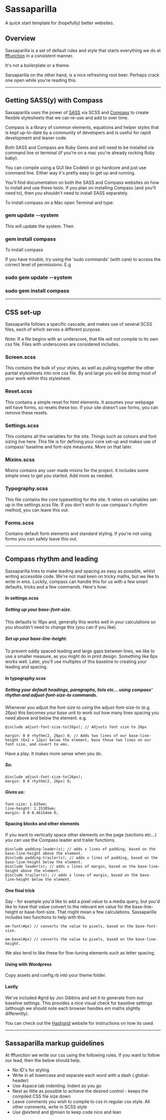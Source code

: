 # Sassaparilla

A quick start template for (hopefully) better websites.

## Overview

Sassaparilla is a set of default rules and style that starts everything we do at [fffunction](http://fffunction.co) in a consistent manner. 

It's not a boilerplate or a theme.

Sarsaparilla on the other hand, is a nice refreshing root beer. Perhaps crack one open while you're reading this.

---

## Getting SASS(y) with Compass

Sassaparilla uses the power of [SASS](http://sass-lang.com) via SCSS and [Compass](http://compass-style.org) to create flexible stylesheets that we can re-use and add to over time.

Compass is a library of common elements, equations and helper styles that is kept up-to-date by a community of developers and is useful for rapid development and leaner code.

Both SASS and Compass are Ruby Gems and will need to be installed via command line or terminal (if you're on a mac you're already rocking Ruby baby).

You can compile using a GUI like Codekit or go hardcore and just use command line. Either way it's pretty easy to get up and running.

You'll find documentation on both the SASS and Compass websites on how to install and use these tools. If you plan on installing Compass (and you'll need to), then you shouldn't need to install SASS separately. 

To install compass on a Mac open Terminal and type:

### gem update --system 
This will update the system. Then

### gem install compass
To install compass

If you have trouble, try using the 'sudo commands' (with care) to access the correct level of permissions. E.g

### sudo gem update --system 
### sudo gem install compass

--- 

## CSS set-up

Sassaparilla follows a specific cascade, and makes use of several SCSS files, each of which serves a different purpose.

Note: If a file begins with an underscore, that file will not compile to its own css file. Files with underscores are considered includes.

### Screen.scss

This contains the bulk of your styles, as well as pulling together the other partial stylesheets into one css file. By and large you will be doing most of your work within this stylesheet.

### Reset.scss

This contains a simple reset for html elements. It assumes your webpage will have forms, so resets these too. If your site doesn't use forms, you can remove these resets.

### Settings.scss

This contains all the variables for the site. Things such as colours and font sizing live here. This file is for defining your core set-up and makes use of compass' baseline and font-size measures. More on that later.

### Mixins.scss

Mixins contains any user made mixins for the project. It includes some simple ones to get you started. Add more as needed.

### Typography.scss

This file contains the core typesetting for the site. It relies on variables set-up in the settings.scss file. If you don't wish to use compass's rhythm method, you can leave this out.

### Forms.scss

Contains default form elements and standard styling. If you're not using forms you can safely leave this out.

--- 

## Compass rhythm and leading

Sassaparilla tries to make leading and spacing as easy as possible, whilst writing accessible code. We're not mad keen on tricky maths, but we like to write in ems. Luckily, compass can handle this for us with a few smart defaults, tricks and a few commands. Here's how:

#### In settings.scss

##### Setting up your base-font-size. 
This defaults to 16px and, generally this works well in your calculations so you shouldn't need to change this (you can if you like).

##### Set up your base-line-height. 
To prevent oddly spaced leading and large gaps between lines, we like to use a smaller measure, as you might do in print design. Something like 6px works well. Later, you'll use multiples of this baseline to creating your leading and spacing. 

#### In typography.scss

##### Setting your default headings, paragraphs, lists etc… using compass' rhythm and adjust-font-size-to commands. 
Whenever you adjust the font-size to using the adjust-font-size-to (e.g. 26px) this becomes your base unit to work out how many lines spacing you need above and below the element. e.g.

	@include adjust-font-size-to(26px); // Adjusts font size to 26px
	
	margin: 0 0 rhythm(2, 26px) 0; // Adds two lines of our base-line-height (6x2 = 12px) below the element, base those two lines on our font size, and covert to ems. 

Have a play. It makes more sense when you do.

##### So:

	@include adjust-font-size-to(26px); 
	margin: 0 0 rhythm(2, 26px) 0;    

##### Gives us:					
	font-size: 1.625em;
	line-height: 1.15385em;
	margin: 0 0 0.46154em 0;

#### Spacing blocks and other elements

If you want to vertically space other elements on the page (sections etc…) you can use the Compass leader and trailer functions.

	@include padding-leader(x); // adds x lines of padding, based on the base-line-height above the element. 
	@include padding-trailer(x); // adds x lines of padding, based on the base-line-height below the element.
	@include leader(x); // adds x lines of margin, based on the base-line-height above the element. 
	@include trailer(x); // adds x lines of margin, based on the base-line-height below the element.

#### One final trick

Say - for example you'd like to add a pixel value to a media query, but you'd like to have that value convert to the relevant em value for the base-line-height or base-font-size. That might mean a few calculations. Sassaparilla includes two functions to help with this.

	em-font(#px) // converts the value to pixels, based on the base-font-size.
	
	em-base(#px) // converts the value to pixels, based on the base-line-height.

We also tend to like these for fine-tuning elements such as letter spacing. 


#### Using with Wordpress

Copy assets and config.rb into your theme folder.

#### Lastly

We've included #grid by Jon Gibbins and set it to generate from our baseline settings. This provides a nice visual check for baseline settings (although we should note each browser handles em maths slightly differently).

You can check out the [Hashgrid](http://hashgrid.com) website for instructions on how its used.

---

## Sassaparilla markup guidelines

At fffunction we write our css using the following rules. If you want to follow our lead, then the below should help.

- No ID's for styling
- Write in all lowercase and separate each word with a dash (.global-header)
- Use 4space tab indenting. Indent as you go
- Nest as little as possible to achieve the desired control - keeps the compiled CSS file size down
- Leave comments you wish to compile to css in regular css style. All other comments, write in SCSS style
- Use @extend and @mixin to keep code nice and lean
